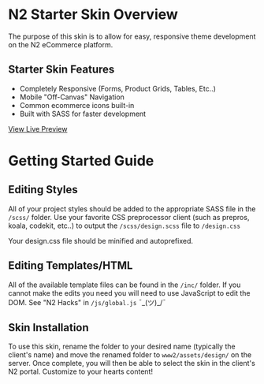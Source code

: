 # N2 Starter Skin Overview
The purpose of this skin is to allow for easy, responsive theme development on the N2 eCommerce platform.

## Starter Skin Features
+ Completely Responsive (Forms, Product Grids, Tables, Etc..)
+ Mobile "Off-Canvas" Navigation
+ Common ecommerce icons built-in
+ Built with SASS for faster development

[View Live Preview](http://realizen2.mycartssl.com/store/index.cfm)

# Getting Started Guide

## Editing Styles
All of your project styles should be added to the appropriate SASS file in the `/scss/` folder. Use your favorite CSS preprocessor client (such as prepros, koala, codekit, etc..) to output the `/scss/design.scss` file to `/design.css`

Your design.css file should be minified and autoprefixed.

## Editing Templates/HTML
All of the available template files can be found in the `/inc/` folder. If you cannot make the edits you need you will need to use JavaScript to edit the DOM. See "N2 Hacks" in `/js/global.js` ¯\_(ツ)_/¯

## Skin Installation
To use this skin, rename the folder to your desired name (typically the client's name) and move the renamed folder to `www2/assets/design/` on the server. Once complete, you will then be able to select the skin in the client's N2 portal. Customize to your hearts content!
